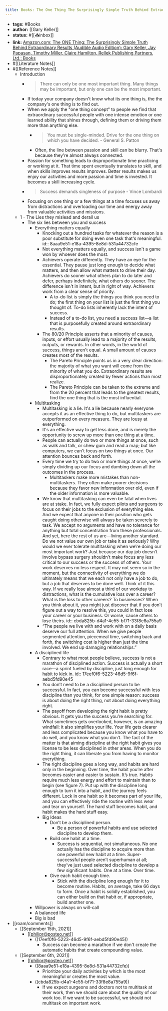 ```yaml
---
title: Books: The One Thing The Surprisingly Simple Truth Behind Extraordinary Results
---
```


- **tags:** #Books
- **author:** [[Gary Keller]]
- **status:** #[[📥inbox]]
- **link:** [Amazon.com: The ONE Thing: The Surprisingly Simple Truth Behind Extraordinary Results (Audible Audio Edition): Gary Keller, Jay Papasan, Timothy Miller, Claire Hamilton, Rellek Publishing Partners, Ltd.: Books](https://www.amazon.com/The-ONE-Thing-audiobook/dp/B00FPVS27W/ref=sr_1_1?dchild=1&keywords=the+one+thing&qid=1630697704&sr=8-1)
- #[[Literature Notes]]
- #[[Reference Notes]]
	- Introduction
		- > There can only be one most important thing. Many things may be important, but only one can be the most important.
		- If today your company doesn't know what its one thing is, the the company's one thing is to find out.
		- When we apply the "one thing concept" to people we find that extraordinary successful people with one intense emotion or one learned ability that shines through, defining them or driving them more than anything else.
			- > You must be single-minded. Drive for the one thing on which you have decided. - General S. Patton
			- Often, the line between passion and skill can be blurry. That's because they're almost always connected.
		- Passion for something leads to disproportionate time practicing or working at it. That time spent eventually translates to skill, and when skills improves results improves. Better results makes us enjoy our activities and more passion and time is invested. It becomes a skill increasing cycle.
		- > Success demands singleness of purpose - Vince Lombardi
		- Focusing on one thing or a few things at a time focuses us away from distractions and overloading our time and energy away from valuable activities and missions.
	- 1 - The Lies they mislead and derail us
		- The six lies between you and success
			- Everything matters equally
				- Knocking out a hundred tasks for whatever the reason is a poor substitute for doing even one task that's meaningful. 
				  id:: 8aaa9e51-e18a-4395-8e8d-531a44732cfe
				- Not everything matters equally, and success isn't a game won by whoever does the most.
				- Achievers operate differently. They have an eye for the essential. They pause just long enough to decide what matters, and then allow what matters to drive their day. Achievers do sooner what others plan to do later and defer, perhaps indefinitely, what others do sooner. The difference isn't in intent, but in right of way. Achievers work from a clear sense of priority.
					- A to-do list is simply the things you think you need to do; the first thing on your list is just the first thing you thought of. To-do lists inherently lack the intent of success.
					- Instead of a to-do list, you need a success list—a list that is purposefully created around extraordinary results.
				- The 80/20 Principle asserts that a minority of causes, inputs, or effort usually lead to a majority of the results, outputs, or rewards. In other words, in the world of success, things aren't equal. A small amount of causes creates most of the results.
					- The Pareto Principle points us in a very clear direction: the majority of what you want will come from the minority of what you do. Extraordinary results are disproportionately created by fewer actions than most realize.
					- The Pareto Principle can be taken to the extreme and from the 20 percent that leads to the greatest results, find the one thing that is the most influential.
			- Multitasking
				- Multitasking is a lie. It's a lie because nearly everyone accepts it as an effective thing to do, but multitaskers are outperformed on every measure. They are lousy at everything.
				- It's an effective way to get less done, and is merely the opportunity to screw up more than one thing at a time.
				- People can actually do two or more things at once, such as walk and talk, or chew gum and read a map; but like computers, we can't focus on two things at once. Our attention bounces back and forth.
				- Every time we try to do two or more things at once, we're simply dividing up our focus and dumbing down all the outcomes in the process.
					- Multitaskers make more mistakes than non-multitaskers. They often make poorer decisions because they favor new information over old, even if the older information is more valuable.
				- We know that multitasking can even be fatal when lives are at stake. In fact, we fully expect pilots and surgeons to focus on their jobs to the exclusion of everything else. And we expect that anyone in their position who gets caught doing otherwise will always be taken severely to task. We accept no arguments and have no tolerance for anything but total concentration from these professionals. And yet, here the rest of us are—living another standard. Do we not value our own job or take it as seriously? Why would we ever tolerate multitasking when we’re doing our most important work? Just because our day job doesn’t involve bypass surgery shouldn’t make focus any less critical to our success or the success of others. Your work deserves no less respect. It may not seem so in the moment, but the connectivity of everything we do ultimately means that we each not only have a job to do, but a job that deserves to be done well. Think of it this way. If we really lose almost a third of our workday to distractions, what is the cumulative loss over a career? What is the loss to other careers? To businesses? When you think about it, you might just discover that if you don’t figure out a way to resolve this, you could in fact lose your career or your business. Or worse, cause others to lose theirs.
				  id:: cbda825b-d4a1-4c55-bf71-33f8e8a755a9
				- “The people we live with and work with on a daily basis deserve our full attention. When we give people segmented attention, piecemeal time, switching back and forth, the switching cost is higher than just the time involved. We end up damaging relationships.”
			- A disciplined life
				- Contrary to what most people believe, success is not a marathon of disciplined action. Success is actually a short race—a sprint fueled by discipline, just long enough for habit to kick in.
				  id:: 17eef0f6-5223-46d5-9f6f-aebd5fd90e45
				- You don’t need to be a disciplined person to be successful. In fact, you can become successful with less discipline than you think, for one simple reason: success is about doing the right thing, not about doing everything right.
				- The payoff from developing the right habit is pretty obvious. It gets you the success you’re searching for. What sometimes gets overlooked, however, is an amazing windfall: it also simplifies your life. Your life gets clearer and less complicated because you know what you have to do well, and you know what you don’t. The fact of the matter is that aiming discipline at the right habit gives you license to be less disciplined in other areas. When you do the right thing, it can liberate you from having to monitor everything.
				- The right discipline goes a long way, and habits are hard only in the beginning. Over time, the habit you’re after becomes easier and easier to sustain. It’s true. Habits require much less energy and effort to maintain than to begin (see figure 7). Put up with the discipline long enough to turn it into a habit, and the journey feels different. Lock in one habit so it becomes part of your life, and you can effectively ride the routine with less wear and tear on yourself. The hard stuff becomes habit, and habit makes the hard stuff easy.
				- Big Ideas
					- Don’t be a disciplined person.
						- Be a person of powerful habits and use selected discipline to develop them.
					- Build one habit at a time.
						- Success is sequential, not simultaneous. No one actually has the discipline to acquire more than one powerful new habit at a time. Super-successful people aren’t superhuman at all; they’ve just used selected discipline to develop a few significant habits. One at a time. Over time.
					- Give each habit enough time.
						- Stick with the discipline long enough for it to become routine. Habits, on average, take 66 days to form. Once a habit is solidly established, you can either build on that habit or, if appropriate, build another one.
			- Willpower is always on will-call
			- A balanced life
			- Big is bad
- [[roam/comments]]
	- [[September 15th, 2021]]
		- [[philipr@posteo.net]]
			- ((17eef0f6-5223-46d5-9f6f-aebd5fd90e45))
				- Success can become a marathon if we don't create the automatic habits that create compounding value.
	- [[September 6th, 2021]]
		- [[philipr@posteo.net]]
			- ((8aaa9e51-e18a-4395-8e8d-531a44732cfe))
				- Prioritize your daily activities by which is the most meaningful or creates the most value.
			- ((cbda825b-d4a1-4c55-bf71-33f8e8a755a9))
				- If we expect surgeons and doctors not to multitask at their work, then we should care about the quality of our work too. If we want to be successful, we should not multitask on important work.